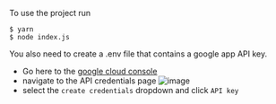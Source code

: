 To use the project run

```
$ yarn
$ node index.js
```

You also need to create a .env file that contains a google app API key.
- Go here to the [google cloud console](https://console.cloud.google.com/)
- navigate to the API credentials page
![image](https://cl.ly/233X092z2933/[d9e77545b1023814481f4a3ee1045339]_Image%202018-06-26%20at%203.29.05%20PM.png)
- select the `create credentials` dropdown and click `API key`
